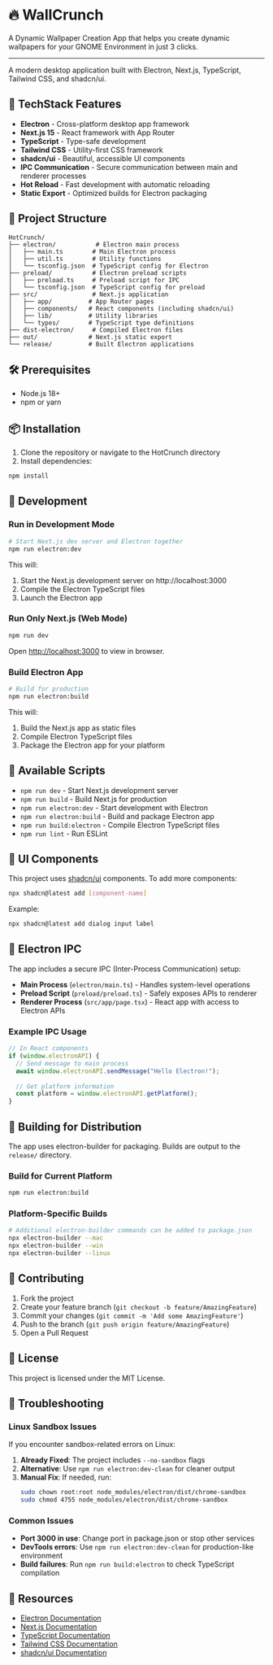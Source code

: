 # 🔥 WallCrunch

A Dynamic Wallpaper Creation App that helps you create dynamic wallpapers for your GNOME Environment in just 3 clicks.

---

A modern desktop application built with Electron, Next.js, TypeScript, Tailwind CSS, and shadcn/ui.

## 🚀 TechStack Features

- **Electron** - Cross-platform desktop app framework
- **Next.js 15** - React framework with App Router
- **TypeScript** - Type-safe development
- **Tailwind CSS** - Utility-first CSS framework
- **shadcn/ui** - Beautiful, accessible UI components
- **IPC Communication** - Secure communication between main and renderer processes
- **Hot Reload** - Fast development with automatic reloading
- **Static Export** - Optimized builds for Electron packaging

## 📁 Project Structure

```
HotCrunch/
├── electron/           # Electron main process
│   ├── main.ts        # Main Electron process
│   ├── util.ts        # Utility functions
│   └── tsconfig.json  # TypeScript config for Electron
├── preload/           # Electron preload scripts
│   ├── preload.ts     # Preload script for IPC
│   └── tsconfig.json  # TypeScript config for preload
├── src/               # Next.js application
│   ├── app/          # App Router pages
│   ├── components/   # React components (including shadcn/ui)
│   ├── lib/          # Utility libraries
│   └── types/        # TypeScript type definitions
├── dist-electron/     # Compiled Electron files
├── out/              # Next.js static export
└── release/          # Built Electron applications
```

## 🛠️ Prerequisites

- Node.js 18+ 
- npm or yarn

## 📦 Installation

1. Clone the repository or navigate to the HotCrunch directory
2. Install dependencies:

```bash
npm install
```

## 🚀 Development

### Run in Development Mode

```bash
# Start Next.js dev server and Electron together
npm run electron:dev
```

This will:
1. Start the Next.js development server on http://localhost:3000
2. Compile the Electron TypeScript files
3. Launch the Electron app

### Run Only Next.js (Web Mode)

```bash
npm run dev
```

Open [http://localhost:3000](http://localhost:3000) to view in browser.

### Build Electron App

```bash
# Build for production
npm run electron:build
```

This will:
1. Build the Next.js app as static files
2. Compile Electron TypeScript files
3. Package the Electron app for your platform

## 📝 Available Scripts

- `npm run dev` - Start Next.js development server
- `npm run build` - Build Next.js for production
- `npm run electron:dev` - Start development with Electron
- `npm run electron:build` - Build and package Electron app
- `npm run build:electron` - Compile Electron TypeScript files
- `npm run lint` - Run ESLint

## 🎨 UI Components

This project uses [shadcn/ui](https://ui.shadcn.com/) components. To add more components:

```bash
npx shadcn@latest add [component-name]
```

Example:
```bash
npx shadcn@latest add dialog input label
```

## 🔧 Electron IPC

The app includes a secure IPC (Inter-Process Communication) setup:

- **Main Process** (`electron/main.ts`) - Handles system-level operations
- **Preload Script** (`preload/preload.ts`) - Safely exposes APIs to renderer
- **Renderer Process** (`src/app/page.tsx`) - React app with access to Electron APIs

### Example IPC Usage

```typescript
// In React components
if (window.electronAPI) {
  // Send message to main process
  await window.electronAPI.sendMessage("Hello Electron!");
  
  // Get platform information
  const platform = window.electronAPI.getPlatform();
}
```

## 🔨 Building for Distribution

The app uses electron-builder for packaging. Builds are output to the `release/` directory.

### Build for Current Platform
```bash
npm run electron:build
```

### Platform-Specific Builds
```bash
# Additional electron-builder commands can be added to package.json
npx electron-builder --mac
npx electron-builder --win
npx electron-builder --linux
```

## 🤝 Contributing

1. Fork the project
2. Create your feature branch (`git checkout -b feature/AmazingFeature`)
3. Commit your changes (`git commit -m 'Add some AmazingFeature'`)
4. Push to the branch (`git push origin feature/AmazingFeature`)
5. Open a Pull Request

## 📄 License

This project is licensed under the MIT License.

## 🐛 Troubleshooting

### Linux Sandbox Issues
If you encounter sandbox-related errors on Linux:

1. **Already Fixed**: The project includes `--no-sandbox` flags
2. **Alternative**: Use `npm run electron:dev-clean` for cleaner output
3. **Manual Fix**: If needed, run:
   ```bash
   sudo chown root:root node_modules/electron/dist/chrome-sandbox
   sudo chmod 4755 node_modules/electron/dist/chrome-sandbox
   ```

### Common Issues
- **Port 3000 in use**: Change port in package.json or stop other services
- **DevTools errors**: Use `npm run electron:dev-clean` for production-like environment
- **Build failures**: Run `npm run build:electron` to check TypeScript compilation

## 🔗 Resources

- [Electron Documentation](https://www.electronjs.org/docs)
- [Next.js Documentation](https://nextjs.org/docs)
- [TypeScript Documentation](https://www.typescriptlang.org/docs)
- [Tailwind CSS Documentation](https://tailwindcss.com/docs)
- [shadcn/ui Documentation](https://ui.shadcn.com)

